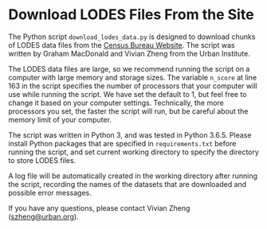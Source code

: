 # Download LODES Files From the Site

The Python script `download_lodes_data.py` is designed to download chunks of LODES data files from the [Census Bureau Website](https://lehd.ces.census.gov/data/#lodes). The script was written by Graham MacDonald and Vivian Zheng from the Urban Institute.

The LODES data files are large, so we recommend running the script on a computer with large memory and storage sizes. The variable `n_score` at line 163 in the script specifies the number of processors that your computer will use while running the script. We have set the default to 1, but feel free to change it based on your computer settings. Technically, the more processors you set, the faster the script will run, but be careful about the memory limit of your computer. 

The script was written in Python 3, and was tested in Python 3.6.5. Please install Python packages that are specified in `requirements.txt` before running the script, and set current working directory to specify the directory to store LODES files.

A log file will be automatically created in the working directory after running the script, recording the names of the datasets that are downloaded and possible error messages.

If you have any questions, please contact Vivian Zheng (szheng@urban.org).